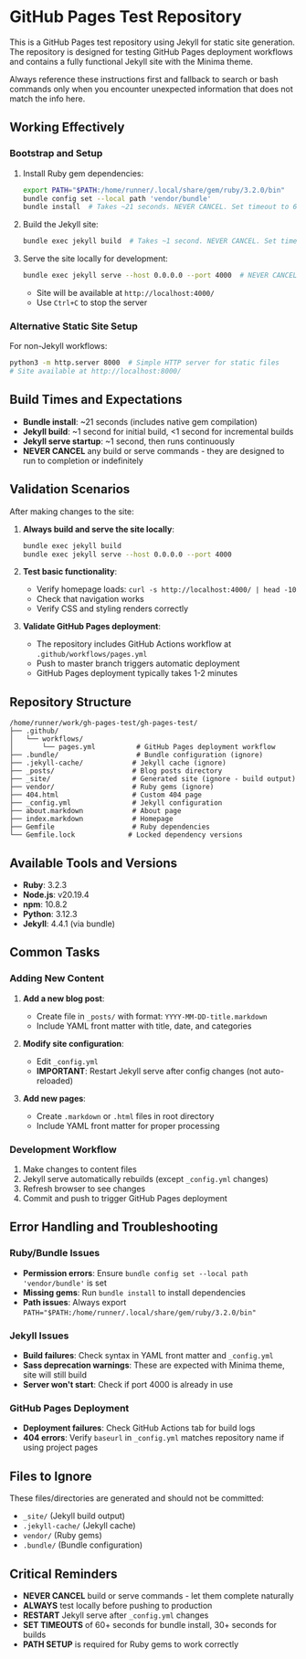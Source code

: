 # GitHub Pages Test Repository

This is a GitHub Pages test repository using Jekyll for static site generation. The repository is designed for testing GitHub Pages deployment workflows and contains a fully functional Jekyll site with the Minima theme.

Always reference these instructions first and fallback to search or bash commands only when you encounter unexpected information that does not match the info here.

## Working Effectively

### Bootstrap and Setup
1. Install Ruby gem dependencies:
   ```bash
   export PATH="$PATH:/home/runner/.local/share/gem/ruby/3.2.0/bin"
   bundle config set --local path 'vendor/bundle'
   bundle install  # Takes ~21 seconds. NEVER CANCEL. Set timeout to 60+ seconds.
   ```

2. Build the Jekyll site:
   ```bash
   bundle exec jekyll build  # Takes ~1 second. NEVER CANCEL. Set timeout to 30+ seconds.
   ```

3. Serve the site locally for development:
   ```bash
   bundle exec jekyll serve --host 0.0.0.0 --port 4000  # NEVER CANCEL. Server runs indefinitely until stopped.
   ```
   - Site will be available at `http://localhost:4000/`
   - Use `Ctrl+C` to stop the server

### Alternative Static Site Setup
For non-Jekyll workflows:
```bash
python3 -m http.server 8000  # Simple HTTP server for static files
# Site available at http://localhost:8000/
```

## Build Times and Expectations
- **Bundle install**: ~21 seconds (includes native gem compilation)
- **Jekyll build**: ~1 second for initial build, <1 second for incremental builds
- **Jekyll serve startup**: ~1 second, then runs continuously
- **NEVER CANCEL** any build or serve commands - they are designed to run to completion or indefinitely

## Validation Scenarios
After making changes to the site:

1. **Always build and serve the site locally**:
   ```bash
   bundle exec jekyll build
   bundle exec jekyll serve --host 0.0.0.0 --port 4000
   ```

2. **Test basic functionality**:
   - Verify homepage loads: `curl -s http://localhost:4000/ | head -10`
   - Check that navigation works
   - Verify CSS and styling renders correctly

3. **Validate GitHub Pages deployment**:
   - The repository includes GitHub Actions workflow at `.github/workflows/pages.yml`
   - Push to master branch triggers automatic deployment
   - GitHub Pages deployment typically takes 1-2 minutes

## Repository Structure
```
/home/runner/work/gh-pages-test/gh-pages-test/
├── .github/
│   └── workflows/
│       └── pages.yml          # GitHub Pages deployment workflow
├── .bundle/                   # Bundle configuration (ignore)
├── .jekyll-cache/            # Jekyll cache (ignore)
├── _posts/                   # Blog posts directory
├── _site/                    # Generated site (ignore - build output)
├── vendor/                   # Ruby gems (ignore)
├── 404.html                  # Custom 404 page
├── _config.yml               # Jekyll configuration
├── about.markdown            # About page
├── index.markdown            # Homepage
├── Gemfile                   # Ruby dependencies
└── Gemfile.lock             # Locked dependency versions
```

## Available Tools and Versions
- **Ruby**: 3.2.3
- **Node.js**: v20.19.4  
- **npm**: 10.8.2
- **Python**: 3.12.3
- **Jekyll**: 4.4.1 (via bundle)

## Common Tasks

### Adding New Content
1. **Add a new blog post**:
   - Create file in `_posts/` with format: `YYYY-MM-DD-title.markdown`
   - Include YAML front matter with title, date, and categories

2. **Modify site configuration**:
   - Edit `_config.yml`
   - **IMPORTANT**: Restart Jekyll serve after config changes (not auto-reloaded)

3. **Add new pages**:
   - Create `.markdown` or `.html` files in root directory
   - Include YAML front matter for proper processing

### Development Workflow
1. Make changes to content files
2. Jekyll serve automatically rebuilds (except `_config.yml` changes)
3. Refresh browser to see changes
4. Commit and push to trigger GitHub Pages deployment

## Error Handling and Troubleshooting

### Ruby/Bundle Issues
- **Permission errors**: Ensure `bundle config set --local path 'vendor/bundle'` is set
- **Missing gems**: Run `bundle install` to install dependencies
- **Path issues**: Always export `PATH="$PATH:/home/runner/.local/share/gem/ruby/3.2.0/bin"`

### Jekyll Issues  
- **Build failures**: Check syntax in YAML front matter and `_config.yml`
- **Sass deprecation warnings**: These are expected with Minima theme, site will still build
- **Server won't start**: Check if port 4000 is already in use

### GitHub Pages Deployment
- **Deployment failures**: Check GitHub Actions tab for build logs
- **404 errors**: Verify `baseurl` in `_config.yml` matches repository name if using project pages

## Files to Ignore
These files/directories are generated and should not be committed:
- `_site/` (Jekyll build output)
- `.jekyll-cache/` (Jekyll cache)
- `vendor/` (Ruby gems)
- `.bundle/` (Bundle configuration)

## Critical Reminders
- **NEVER CANCEL** build or serve commands - let them complete naturally
- **ALWAYS** test locally before pushing to production
- **RESTART** Jekyll serve after `_config.yml` changes
- **SET TIMEOUTS** of 60+ seconds for bundle install, 30+ seconds for builds
- **PATH SETUP** is required for Ruby gems to work correctly